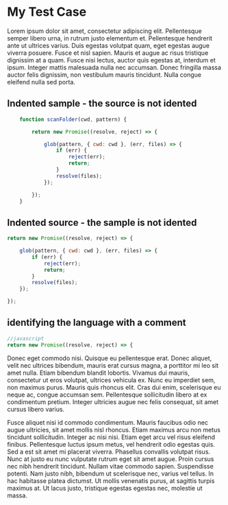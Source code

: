 # My Test Case

Lorem ipsum dolor sit amet, consectetur adipiscing elit. Pellentesque semper libero urna, in rutrum justo elementum et. Pellentesque hendrerit ante ut ultrices varius. Duis egestas volutpat quam, eget egestas augue viverra posuere. Fusce et nisl sapien. Mauris et augue ac risus tristique dignissim at a quam. Fusce nisi lectus, auctor quis egestas at, interdum et ipsum. Integer mattis malesuada nulla nec accumsan. Donec fringilla massa auctor felis dignissim, non vestibulum mauris tincidunt. Nulla congue eleifend nulla sed porta.


## Indented sample - the source is not idented
<!-- source: https://github.com/bennage/reagan/blob/master/listFiles.js#L5-L18 -->

```javascript
    function scanFolder(cwd, pattern) {

        return new Promise((resolve, reject) => {

            glob(pattern, { cwd: cwd }, (err, files) => {
                if (err) {
                    reject(err);
                    return;
                }
                resolve(files);
            });

        });
    }
```
## Indented source - the sample is not idented

<!-- source: https://github.com/bennage/reagan/blob/master/listFiles.js#L7-L17-->

```javascript
return new Promise((resolve, reject) => {

    glob(pattern, { cwd: cwd }, (err, files) => {
        if (err) {
            reject(err);
            return;
        }
        resolve(files);
    });

});
```

## identifying the language with a comment

<!-- source: https://github.com/bennage/reagan/blob/master/listFiles.js#L7-->

```javascript
//javascript
return new Promise((resolve, reject) => {
```

Donec eget commodo nisi. Quisque eu pellentesque erat. Donec aliquet, velit nec ultrices bibendum, mauris erat cursus magna, a porttitor mi leo sit amet nulla. Etiam bibendum blandit lobortis. Vivamus dui mauris, consectetur ut eros volutpat, ultrices vehicula ex. Nunc eu imperdiet sem, non maximus purus. Mauris quis rhoncus elit. Cras dui enim, scelerisque eu neque ac, congue accumsan sem. Pellentesque sollicitudin libero at ex condimentum pretium. Integer ultricies augue nec felis consequat, sit amet cursus libero varius.

Fusce aliquet nisi id commodo condimentum. Mauris faucibus odio nec augue ultricies, sit amet mollis nisl rhoncus. Etiam maximus arcu non metus tincidunt sollicitudin. Integer ac nisi nisi. Etiam eget arcu vel risus eleifend finibus. Pellentesque luctus ipsum metus, vel hendrerit odio egestas quis. Sed a est sit amet mi placerat viverra. Phasellus convallis volutpat risus. Nunc at justo eu nunc vulputate rutrum eget sit amet augue. Proin cursus nec nibh hendrerit tincidunt. Nullam vitae commodo sapien. Suspendisse potenti. Nam justo nibh, bibendum ut scelerisque nec, varius vel tellus. In hac habitasse platea dictumst. Ut mollis venenatis purus, at sagittis turpis maximus at. Ut lacus justo, tristique egestas egestas nec, molestie ut massa.